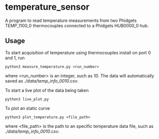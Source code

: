 # temperature_sensor
A program to read temperature measurements from two Phidgets TEMP_1100_0 thermocouples connected to a Phidgets HUB0000_0 hub. 

## Usage

To start acquisition of temperature using thermocouples install on port 0 and 1, run

```python3 measure_temperature.py <run_number>```

where <run_number> is an integer, such as *10*. The data will automatically saved as *./data/temp_info_0010.csv*.

To start a live plot of the data being taken

```python3 live_plot.py```

To plot an static curve

```python3 plot_temperature.py <file_path>```

where <file_path> is the path to an specific temperature data file, such as *./data/temp_info_0010.csv*.
